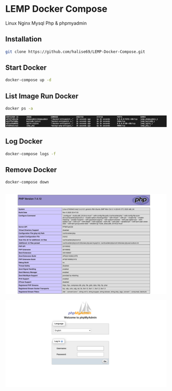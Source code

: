 # LEMP Docker Compose

Linux Nginx Mysql Php & phpmyadmin

## Installation


```bash
git clone https://github.com/halise69/LEMP-Docker-Compose.git
```

## Start Docker

```bash
docker-compose up -d
```

## List Image Run Docker

```bash
docker ps -a
```

![alt text](https://github.com/halise69/LEMP-Docker-Compose/blob/main/DOCS/2.png?raw=true)

## Log Docker

```bash
docker-compose logs -f
```

## Remove Docker

```bash
docker-compose down
```
##
![alt text](https://github.com/halise69/LEMP-Docker-Compose/blob/main/DOCS/1.png?raw=true)


![alt text](https://github.com/halise69/LEMP-Docker-Compose/blob/main/DOCS/3.png?raw=true)
